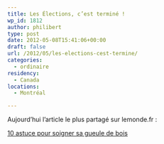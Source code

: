 ```yaml
---
title: Les Élections, c’est terminé !
wp_id: 1812
author: philibert
type: post
date: 2012-05-08T15:41:06+00:00
draft: false
url: /2012/05/les-elections-cest-termine/
categories:
  - ordinaire
residency:
  - Canada
locations:
  - Montréal

---
```

Aujourd&rsquo;hui l&rsquo;article le plus partagé sur lemonde.fr :
  
<a class="arrow" href="http://alternatives.blog.lemonde.fr/2012/05/07/10-astuces-natures-pour-soigner-sa-gueule-de-bois/" title="10 astuces pour soigner sa gueule de bois" target="_blank">10 astuce pour soigner sa gueule de bois</a>